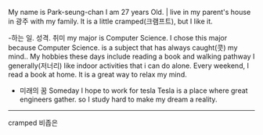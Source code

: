 My name is Park-seung-chan I am 27 years Old.
| live in my parent's house in 광주 with my family.
lt is a little cramped(크램프트), but I like it.

-하는 일. 성격. 취미
my major is Computer Science.
I chose this major because Computer Science. is a subject that
has always caught(콧) my mind..
My hobbies these days include reading a book and walking pathway
I generally(저너리) like indoor activities that i can do alone.
Every weekend,
I read a book at home. lt is a great way to relax my mind.

- 미래의 꿈
  Someday I hope to work for tesla
  Tesla is a place where great engineers gather.
  so I study hard to make my dream a reality.

---

cramped 비좁은
